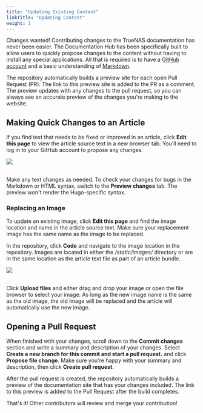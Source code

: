 ```yaml
---
title: "Updating Existing Content"
linkTitle: "Updating Content"
weight: 1
---
```


Changes wanted!
Contributing changes to the TrueNAS documentation has never been easier.
The Documentation Hub has been specifically built to allow users to quickly propose changes to the content without having to install any special applications.
All that is required is to have a [GitHub account](https://github.com) and a basic understanding of [Markdown](https://daringfireball.net/projects/markdown/).

The repository automatically builds a preview site for each open Pull Request (PR).
The link to this preview site is added to the PR as a comment.
The preview updates with any changes to the pull request, so you can always see an accurate preview of the changes you're making to the website.

## Making Quick Changes to an Article

If you find text that needs to be fixed or improved in an article, click **Edit this page** to view the article source text in a new browser tab.
You'll need to log in to your GitHub account to propose any changes.

<img src="/images/article-source.png"><br><br>

Make any text changes as needed.
To check your changes for bugs in the Markdown or HTML syntax, switch to the **Preview changes** tab.
The preview won't render the Hugo-specific syntax.

### Replacing an Image

To update an existing image, click **Edit this page** and find the image location and name in the article source text.
Make sure your replacement image has the same name as the image to be replaced.

In the repository, click **Code** and navigate to the image location in the repository.
Images are located in either the */static/images/* directory or are in the same location as the article text file as part of an article bundle.

<img src="/images/image-location.png"><br><br>

Click **Upload files** and either drag and drop your image or open the file browser to select your image.
As long as the new image name is the same as the old image, the old image will be replaced and the article will automatically use the new image.

## Opening a Pull Request

When finished with your changes, scroll down to the **Commit changes** section and write a summary and description of your changes.
Select **Create a new branch for this commit and start a pull request.** and click **Propose file change**.
Make sure you're happy with your summary and description, then click **Create pull request**.

After the pull request is created, the repository automatically builds a preview of the documentation site that has your changes included.
The link to this preview is added to the Pull Request after the build completes.

That's it! Other contributors will review and merge your contribution!
